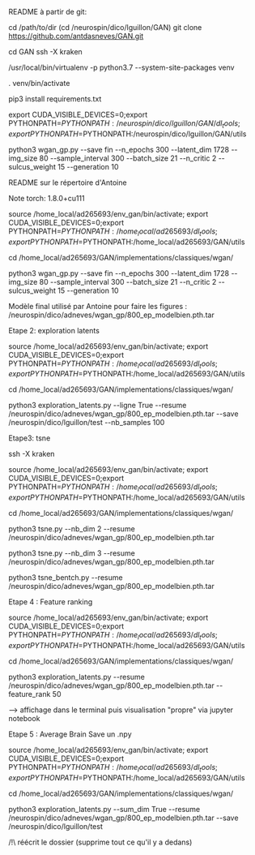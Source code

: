 README à partir de git:


cd /path/to/dir (cd /neurospin/dico/lguillon/GAN)
git clone https://github.com/antdasneves/GAN.git

cd GAN
ssh -X kraken

/usr/local/bin/virtualenv -p python3.7 --system-site-packages venv

. venv/bin/activate

pip3 install requirements.txt

export CUDA_VISIBLE_DEVICES=0;export PYTHONPATH=$PYTHONPATH:/neurospin/dico/lguillon/GAN/dl_tools ; export PYTHONPATH=$PYTHONPATH:/neurospin/dico/lguillon/GAN/utils

python3 wgan_gp.py --save fin --n_epochs 300 --latent_dim 1728 --img_size 80 --sample_interval 300 --batch_size 21 --n_critic 2 --sulcus_weight 15 --generation 10

README sur le répertoire d'Antoine


Note torch: 1.8.0+cu111

source /home_local/ad265693/env_gan/bin/activate; export CUDA_VISIBLE_DEVICES=0;export PYTHONPATH=$PYTHONPATH:/home_local/ad265693/dl_tools ; export PYTHONPATH=$PYTHONPATH:/home_local/ad265693/GAN/utils

cd /home_local/ad265693/GAN/implementations/classiques/wgan/

python3 wgan_gp.py --save fin --n_epochs 300 --latent_dim 1728 --img_size 80 --sample_interval 300 --batch_size 21 --n_critic 2 --sulcus_weight 15 --generation 10

Modèle final utilisé par Antoine pour faire les figures : /neurospin/dico/adneves/wgan_gp/800_ep_modelbien.pth.tar


Etape 2: exploration latents

source /home_local/ad265693/env_gan/bin/activate; export CUDA_VISIBLE_DEVICES=0;export PYTHONPATH=$PYTHONPATH:/home_local/ad265693/dl_tools ; export PYTHONPATH=$PYTHONPATH:/home_local/ad265693/GAN/utils

cd /home_local/ad265693/GAN/implementations/classiques/wgan/

python3 exploration_latents.py --ligne True --resume /neurospin/dico/adneves/wgan_gp/800_ep_modelbien.pth.tar --save /neurospin/dico/lguillon/test --nb_samples 100

Etape3: tsne

ssh -X kraken

source /home_local/ad265693/env_gan/bin/activate; export CUDA_VISIBLE_DEVICES=0;export PYTHONPATH=$PYTHONPATH:/home_local/ad265693/dl_tools ; export PYTHONPATH=$PYTHONPATH:/home_local/ad265693/GAN/utils

cd /home_local/ad265693/GAN/implementations/classiques/wgan/

python3 tsne.py --nb_dim 2 --resume /neurospin/dico/adneves/wgan_gp/800_ep_modelbien.pth.tar

python3 tsne.py --nb_dim 3 --resume /neurospin/dico/adneves/wgan_gp/800_ep_modelbien.pth.tar

python3 tsne_bentch.py --resume /neurospin/dico/adneves/wgan_gp/800_ep_modelbien.pth.tar

Etape 4 : Feature ranking

source /home_local/ad265693/env_gan/bin/activate; export CUDA_VISIBLE_DEVICES=0;export PYTHONPATH=$PYTHONPATH:/home_local/ad265693/dl_tools ; export PYTHONPATH=$PYTHONPATH:/home_local/ad265693/GAN/utils

cd /home_local/ad265693/GAN/implementations/classiques/wgan/

python3 exploration_latents.py --resume /neurospin/dico/adneves/wgan_gp/800_ep_modelbien.pth.tar --feature_rank 50

--> affichage dans le terminal puis visualisation "propre" via jupyter notebook

Etape 5 : Average Brain
Save un .npy

source /home_local/ad265693/env_gan/bin/activate; export CUDA_VISIBLE_DEVICES=0;export PYTHONPATH=$PYTHONPATH:/home_local/ad265693/dl_tools ; export PYTHONPATH=$PYTHONPATH:/home_local/ad265693/GAN/utils

cd /home_local/ad265693/GAN/implementations/classiques/wgan/

python3 exploration_latents.py --sum_dim True --resume /neurospin/dico/adneves/wgan_gp/800_ep_modelbien.pth.tar --save /neurospin/dico/lguillon/test 

/!\ réécrit le dossier (supprime tout ce qu'il y a dedans)

